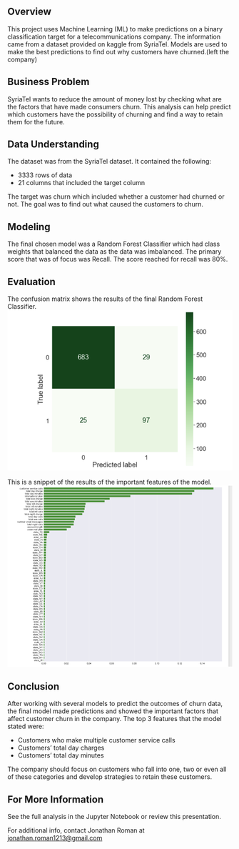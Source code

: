 ## Overview
This project uses Machine Learning (ML) to make predictions on a binary classification target for a telecommunications company. The information came from a dataset provided on kaggle from SyriaTel. Models are used to make the best predictions to find out why customers have churned.(left the company)


## Business Problem
SyriaTel wants to reduce the amount of money lost by checking what are the factors that have made consumers churn. This analysis can help predict which customers have the possibility of churning and find a way to retain them for the future.


## Data Understanding
The dataset was from the SyriaTel dataset. It contained the following:

- 3333 rows of data
- 21 columns that included the target column

The target was churn which included whether a customer had churned or not. The goal was to find out what caused the customers to churn.


## Modeling
The final chosen model was a Random Forest Classifier which had class weights that balanced the data as the data was imbalanced. The primary score that was of focus was Recall. The score reached for recall was 80%.


## Evaluation
The confusion matrix shows the results of the final Random Forest Classifier.
![](images/Screenshot%202022-06-29%20214044.png)

This is a snippet of the results of the important features of the model.
![](images/Screenshot%202022-06-29%20214935.png)


## Conclusion
After working with several models to predict the outcomes of churn data, the final model made predictions and showed the important factors that affect customer churn in the company. The top 3 features that the model stated were:


- Customers who make multiple customer service calls
- Customers’ total day charges
- Customers’ total day minutes

The company should focus on customers who fall into one, two or even all of these categories and develop strategies to retain these customers. 

## For More Information
See the full analysis in the Jupyter Notebook or review this presentation.

For additional info, contact Jonathan Roman at jonathan.roman1213@gmail.com
